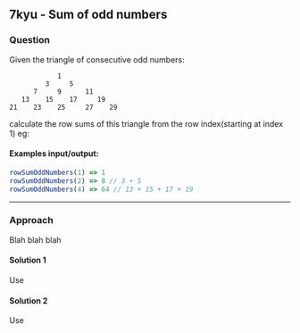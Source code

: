 ## 7kyu - Sum of odd numbers

### Question
Given the triangle of consecutive odd numbers:

```
            1
         3     5
      7     9      11
   13    15    17     19
21    23    25     27    29
```

calculate the row sums of this triangle from the row index(starting at index 1) eg:

#### Examples input/output:
```js
rowSumOddNumbers(1) => 1
rowSumOddNumbers(2) => 8 // 3 + 5
rowSumOddNumbers(4) => 64 // 13 + 15 + 17 + 19
```

<hr>

### Approach
Blah blah blah  

#### Solution 1

Use 

#### Solution 2

Use  